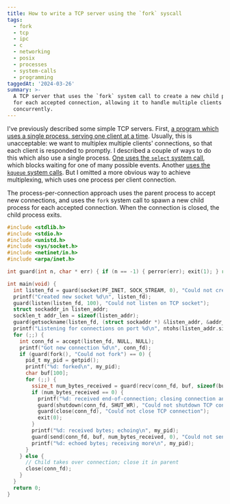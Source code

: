 ```yaml
---
title: How to write a TCP server using the `fork` syscall
tags:
  - fork
  - tcp
  - ipc
  - c
  - networking
  - posix
  - processes
  - system-calls
  - programming
taggedAt: '2024-03-26'
summary: >-
  A TCP server that uses the `fork` system call to create a new child process
  for each accepted connection, allowing it to handle multiple clients
  concurrently.
---
```


I've previously described some simple TCP servers. First, [a program which uses a single process, serving one client at a time](/2016/12/14/simple-tcp-server/). Usually, this is unacceptable: we want to multiplex multiple clients' connections, so that each client is responded to promptly. I described a couple of ways to do this which also use a single process. [One uses the `select` system call](/2016/12/16/tcp-server-select/), which blocks waiting for one of many possible events. Another [uses the `kqueue` system calls](/2016/12/18/tcp-server-kqueue/). But I omitted a more obvious way to achieve multiplexing, which uses one process per client connection.

The process-per-connection approach uses the parent process to accept new connections, and uses the `fork` system call to spawn a new child process for each accepted connection. When the connection is closed, the child process exits.

```c
#include <stdlib.h>
#include <stdio.h>
#include <unistd.h>
#include <sys/socket.h>
#include <netinet/in.h>
#include <arpa/inet.h>

int guard(int n, char * err) { if (n == -1) { perror(err); exit(1); } return n; }

int main(void) {
  int listen_fd = guard(socket(PF_INET, SOCK_STREAM, 0), "Could not create TCP socket");
  printf("Created new socket %d\n", listen_fd);
  guard(listen(listen_fd, 100), "Could not listen on TCP socket");
  struct sockaddr_in listen_addr;
  socklen_t addr_len = sizeof(listen_addr);
  guard(getsockname(listen_fd, (struct sockaddr *) &listen_addr, &addr_len), "Could not get socket name");
  printf("Listening for connections on port %d\n", ntohs(listen_addr.sin_port));
  for (;;) {
    int conn_fd = accept(listen_fd, NULL, NULL);
    printf("Got new connection %d\n", conn_fd);
    if (guard(fork(), "Could not fork") == 0) {
      pid_t my_pid = getpid();
      printf("%d: forked\n", my_pid);
      char buf[100];
      for (;;) {
        ssize_t num_bytes_received = guard(recv(conn_fd, buf, sizeof(buf), 0), "Could not recv on TCP connection");
        if (num_bytes_received == 0) {
          printf("%d: received end-of-connection; closing connection and exiting\n", my_pid);
          guard(shutdown(conn_fd, SHUT_WR), "Could not shutdown TCP connection");
          guard(close(conn_fd), "Could not close TCP connection");
          exit(0);
        }
        printf("%d: received bytes; echoing\n", my_pid);
        guard(send(conn_fd, buf, num_bytes_received, 0), "Could not send to TCP connection");
        printf("%d: echoed bytes; receiving more\n", my_pid);
      }
    } else {
      // Child takes over connection; close it in parent
      close(conn_fd);
    }
  }
  return 0;
}
```
